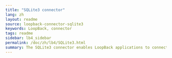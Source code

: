 ```yaml
---
title: "SQLite3 connector"
lang: zh
layout: readme
source: loopback-connector-sqlite3
keywords: LoopBack, connector
tags: readme
sidebar: lb4_sidebar
permalink: /doc/zh/lb4/SQLite3.html
summary: The SQLite3 connector enables LoopBack applications to connect to SQLite3 data sources.
---
```


